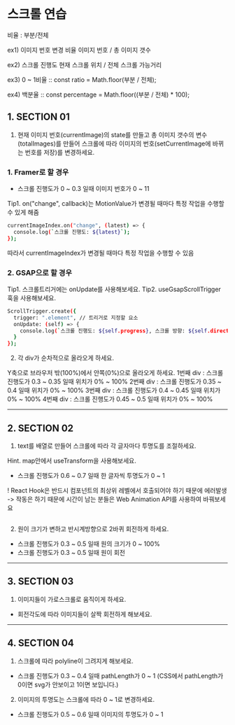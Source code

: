 # 스크롤 연습

비율 : 부분/전체

ex1) 이미지 번호 변경 비율
이미지 번호 / 총 이미지 갯수

ex2) 스크롤 진행도
현재 스크롤 위치 / 전체 스크롤 가능거리

ex3) 0 ~ 1비율 :: const ratio = Math.floor(부분 / 전체);

ex4) 백분율 :: const percentage = Math.floor((부분 / 전체) \* 100);

## 1. SECTION 01

1. 현재 이미지 번호(currentImage)의 state를 만들고 총 이미지 갯수의 변수(totalImages)를 만들어 스크롤에 따라 이미지의 번호(setCurrentImage에 바뀌는 번호를 저장)를 변경하세요.

### 1. Framer로 할 경우

- 스크롤 진행도가 0 ~ 0.3 일때 이미지 번호가 0 ~ 11

Tip1. on("change", callback)는 MotionValue가 변경될 때마다 특정 작업을 수행할 수 있게 해줌

```bash
currentImageIndex.on("change", (latest) => {
  console.log(`스크롤 진행도: ${latest}`);
});
```

따라서 currentImageIndex가 변경될 때마다 특정 작업을 수행할 수 있음

### 2. GSAP으로 할 경우

Tip1. 스크롤트리거에는 onUpdate를 사용해보세요.
Tip2. useGsapScrollTrigger 훅을 사용해보세요.

```bash
ScrollTrigger.create({
  trigger: ".element", // 트리거로 지정할 요소
  onUpdate: (self) => {
    console.log(`스크롤 진행도: ${self.progress}, 스크롤 방향: ${self.direction}`);
  }
});
```

2. 각 div가 순차적으로 올라오게 하세요.

Y축으로 브라우저 밖(100%)에서 안쪽(0%)으로 올라오게 하세요.
1번째 div : 스크롤 진행도가 0.3 ~ 0.35 일때 위치가 0% ~ 100%
2번째 div : 스크롤 진행도가 0.35 ~ 0.4 일때 위치가 0% ~ 100%
3번째 div : 스크롤 진행도가 0.4 ~ 0.45 일때 위치가 0% ~ 100%
4번째 div : 스크롤 진행도가 0.45 ~ 0.5 일때 위치가 0% ~ 100%

---

## 2. SECTION 02

1. text를 배열로 만들어 스크롤에 따라 각 글자마다 투명도를 조절하세요.

Hint. map안에서 useTransform을 사용해보세요.

- 스크롤 진행도가 0.6 ~ 0.7 일때 한 글자씩 투명도가 0 ~ 1

! React Hook은 반드시 컴포넌트의 최상위 레벨에서 호출되어야 하기 때문에 에러발생
-> 작동은 하기 때문에 시간이 남는 분들은 Web Animation API를 사용하여 바꿔보세요

```bash

```

2. 원이 크기가 변하고 반시계방향으로 2바퀴 회전하게 하세요.

- 스크롤 진행도가 0.3 ~ 0.5 일때 원의 크기가 0 ~ 100%
- 스크롤 진행도가 0.3 ~ 0.5 일때 원이 회전

---

## 3. SECTION 03

1. 이미지들이 가로스크롤로 움직이게 하세요.

- 회전각도에 따라 이미지들이 살짝 회전하게 해보세요.

---

## 4. SECTION 04

1. 스크롤에 따라 polyline이 그려지게 해보세요.

- 스크롤 진행도가 0.3 ~ 0.4 일때 pathLength가 0 ~ 1
  (CSS에서 pathLength가 0이면 svg가 안보이고 1이면 보입니다.)

2. 이미지의 투명도는 스크롤에 따라 0 ~ 1로 변경하세요.

- 스크롤 진행도가 0.5 ~ 0.6 일때 이미지의 투명도가 0 ~ 1
